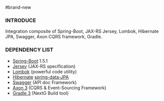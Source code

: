 #brand-new
<h3>INTRODUCE</h3>
Integration composite of Spring-Boot, JAX-RS Jersey, Lombok, Hibernate JPA, Swagger, Axon CQRS framework, Gradle.

<h3>DEPENDENCY LIST</h3>
<ul>
<li> <a href="http://projects.spring.io/spring-boot/" target="_blank">Spring-Boot</a> 1.5.1</li>

<li> <a href="https://jersey.java.net/" target="_blank">Jersey</a> (JAX-RS specification)</li>

<li> <a href="https://projectlombok.org/" target="_blank">Lombok</a> (powerful code utility)</li>

<li> <a href="http://hibernate.org/orm/" target="_blank">Hibernate</a> <a href="http://projects.spring.io/spring-data-jpa/" target="_blank">spring-data-JPA</a></li>

<li> <a href="http://swagger.io/tools/" target="_blank">Swagger</a> (API doc Framework)</li>

<li> <a href="http://www.axonframework.org/" target="_blank">Axon 3</a> (CQRS & Event-Sourcing Framework)</li>

<li> <a href="http://www.gradle.org/" target="_blank">Gradle 3</a> (NextG Build tool)</li>

</ul>